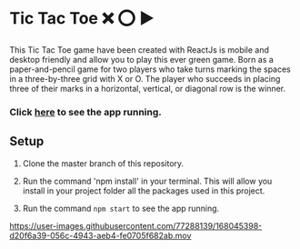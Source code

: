 #  Tic Tac Toe ❌ ⭕️  ▶️

This Tic Tac Toe game have been created with ReactJs is mobile and desktop friendly and allow you to play this ever green game.
Born as a paper-and-pencil game for two players who take turns marking the spaces in a three-by-three grid with X or O. The player who succeeds in placing three of their marks in a horizontal, vertical, or diagonal row is the winner. 


### Click [here](http://francescocori.github.io/tic-tac-toe-f) to see the app running.


## Setup
1. Clone the master branch of this repository.

2. Run the command 'npm install' in your terminal. This will allow you install in your project folder all the packages used in this project.

3. Run the command `npm start` to see the app running.


https://user-images.githubusercontent.com/77288139/168045398-d20f6a39-056c-4943-aeb4-fe0705f682ab.mov

